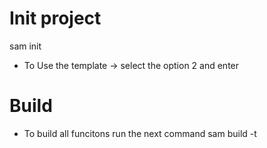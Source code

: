 # Init project
sam init
- To Use the template -> select the option 2 and enter


# Build
- To build all funcitons run the next command
sam build -t <template>

- To build a function
sam build -t <template> <functionName>

# Build specific function
sam build <FUNCTION-DEFINED-YMAL>


# Validate template [yml|yaml]
sam validate
sam validate -t <path [yml|yaml]>

# Invoke local function
sam local invoke <function name in yml file>
sam local invoke -n env.json -e events/event-get-all-items.json getAllItemsFunction

# Invoke local api
- Up api in debug mode
sam local start-api -p 3008 -d 5858
-p port to up the api in docker
-d port to debug the api this port has to be the same that the .vscode/launch.json file

# Test
- Run in cosole
npx jest
- Run single test
npx jest  get-all-items.test.ts

# Debbug mode console
sam local invoke --debug-port 5858 <function name in yml file>

# Deploy 
sam deploy -g


https://cicd.serverlessworkshops.io/javascript.html

https://ecsworkshop.com/introduction/

# ========= DOCUMENTATION ============

# lambda function definition
https://docs.aws.amazon.com/AWSCloudFormation/latest/UserGuide/aws-resource-lambda-function.html#cfn-lambda-function-functionname

# deploy a lambda function aws sam
https://docs.aws.amazon.com/codedeploy/latest/userguide/tutorial-lambda-sam.html

# sam build documentation
https://docs.aws.amazon.com/serverless-application-model/latest/developerguide/sam-cli-command-reference-sam-build.html

# sam local invoke documentation
https://docs.aws.amazon.com/serverless-application-model/latest/developerguide/sam-cli-command-reference-sam-local-invoke.html

# sam deploy documentation
https://docs.aws.amazon.com/serverless-application-model/latest/developerguide/sam-cli-command-reference-sam-deploy.html
https://docs.aws.amazon.com/codedeploy/latest/userguide/tutorial-lambda-sam-deploy.html

# sam template global configuration (for all lambda functions)
https://docs.aws.amazon.com/serverless-application-model/latest/developerguide/sam-specification-template-anatomy-globals.html

# layer version to shared libraries or runtime code by a lambda function
https://docs.aws.amazon.com/serverless-application-model/latest/developerguide/sam-resource-layerversion.html


